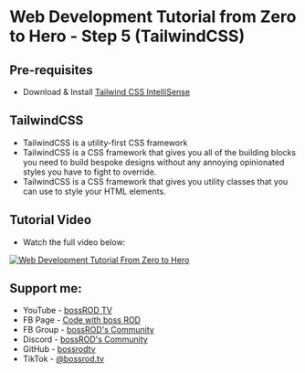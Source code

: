 # Web Development Tutorial from Zero to Hero - Step 5 (TailwindCSS)

## Pre-requisites
- Download & Install [Tailwind CSS IntelliSense](https://marketplace.visualstudio.com/items?itemName=bradlc.vscode-tailwindcss)

## TailwindCSS
- TailwindCSS is a utility-first CSS framework
- TailwindCSS is a CSS framework that gives you all of the building blocks you need to build bespoke designs without any annoying opinionated styles you have to fight to override.
- TailwindCSS is a CSS framework that gives you utility classes that you can use to style your HTML elements.

## Tutorial Video

- Watch the full video below:

[![Web Development Tutorial From Zero to Hero](https://img.youtube.com/vi/soon/0.jpg)](https://www.youtube.com/watch?v=soon)

## Support me:

- YouTube - [bossROD TV](https://www.youtube.com/bossrodtv)
- FB Page - [Code with boss ROD](https://www.facebook.com/codewithbossrod)
- FB Group - [bossROD's Community](https://www.facebook.com/groups/bossrodscommunity)
- Discord - [bossROD's Community](https://discord.gg/kvZQQzBFhD)
- GitHub - [bossrodtv](https://www.github.com/bossrodtv)
- TikTok - [@bossrod.tv](https://www.tiktok.com/@bossrod.tv)